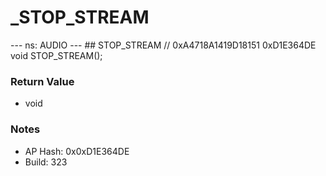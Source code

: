 # _STOP_STREAM

--- ns: AUDIO --- ## STOP_STREAM  // 0xA4718A1419D18151 0xD1E364DE void STOP_STREAM();

### Return Value
* void

### Notes
* AP Hash: 0x0xD1E364DE
* Build: 323


